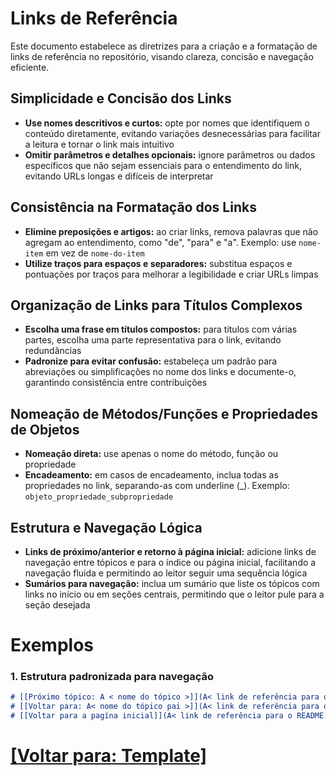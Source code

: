 # Links de Referência

Este documento estabelece as diretrizes para a criação e a formatação de links de referência no repositório, visando clareza, concisão e navegação eficiente.

## Simplicidade e Concisão dos Links

- **Use nomes descritivos e curtos:** opte por nomes que identifiquem o conteúdo diretamente, evitando variações desnecessárias para facilitar a leitura e tornar o link mais intuitivo
- **Omitir parâmetros e detalhes opcionais:** ignore parâmetros ou dados específicos que não sejam essenciais para o entendimento do link, evitando URLs longas e difíceis de interpretar

## Consistência na Formatação dos Links

- **Elimine preposições e artigos:** ao criar links, remova palavras que não agregam ao entendimento, como "de", "para" e "a". Exemplo: use `nome-item` em vez de `nome-do-item`
- **Utilize traços para espaços e separadores:** substitua espaços e pontuações por traços para melhorar a legibilidade e criar URLs limpas

## Organização de Links para Títulos Complexos

- **Escolha uma frase em títulos compostos:** para títulos com várias partes, escolha uma parte representativa para o link, evitando redundâncias
- **Padronize para evitar confusão:** estabeleça um padrão para abreviações ou simplificações no nome dos links e documente-o, garantindo consistência entre contribuições

## Nomeação de Métodos/Funções e Propriedades de Objetos

- **Nomeação direta:** use apenas o nome do método, função ou propriedade
- **Encadeamento:** em casos de encadeamento, inclua todas as propriedades no link, separando-as com underline (_). Exemplo: `objeto_propriedade_subpropriedade`

## Estrutura e Navegação Lógica

- **Links de próximo/anterior e retorno à página inicial:** adicione links de navegação entre tópicos e para o índice ou página inicial, facilitando a navegação fluida e permitindo ao leitor seguir uma sequência lógica
- **Sumários para navegação:** inclua um sumário que liste os tópicos com links no início ou em seções centrais, permitindo que o leitor pule para a seção desejada

# Exemplos

### 1. Estrutura padronizada para navegação

```Markdown
# [[Próximo tópico: A < nome do tópico >]](A< link de referência para o tópico >)
# [[Voltar para: A< nome do tópico pai >]](A< link de referência para o tópico pai >)
# [[Voltar para a pagína inicial]](A< link de referência para o README.md >)
```

# [[Voltar para: Template]](./1-template.md)